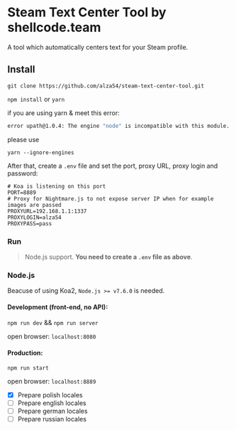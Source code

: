 # Steam Text Center Tool by shellcode.team
A tool which automatically centers text for your Steam profile.

## Install

`git clone https://github.com/alza54/steam-text-center-tool.git`

`npm install` or `yarn`

if you are using yarn & meet this error:

```bash
error upath@1.0.4: The engine "node" is incompatible with this module. Expected version ">=4 <=9".
```

please use

```
yarn --ignore-engines
```

After that, create a `.env` file and set the port, proxy URL, proxy login and password:

```env
# Koa is listening on this port
PORT=8889
# Proxy for Nightmare.js to not expose server IP when for example images are passed
PROXYURL=192.168.1.1:1337
PROXYLOGIN=alza54
PROXYPASS=pass
```

### Run

> Node.js support. **You need to create a `.env` file as above**.

### Node.js

Beacuse of using Koa2, `Node.js >= v7.6.0` is needed.

#### Development (front-end, no API):

`npm run dev` && `npm run server`

open browser: `localhost:8080`

#### Production:

`npm run start`

open browser: `localhost:8889`

- [x] Prepare polish locales
- [ ] Prepare english locales
- [ ] Prepare german locales
- [ ] Prepare russian locales
